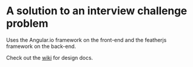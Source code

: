 # A solution to an interview challenge problem

Uses the Angular.io framework on the front-end and the featherjs framework on the back-end.

Check out the [wiki](Wiki) for design docs.
